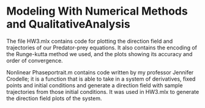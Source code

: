 # Modeling With Numerical Methods and QualitativeAnalysis

The file HW3.mlx contains code for plotting the direction field and trajectories of our Predator-prey equations. It also contains the encoding of the Runge-kutta method we used, and the plots showing its accuracy and order of convergence.

Nonlinear Phaseportrait.m contains code written by my professor Jennifer Crodelle; it is a function that is able to take in a system of derivatives, fixed points and initial conditions and generate a direction field with sample trajectories from those initial conditions. It was used in HW3.mlx to generate the direction field plots of the system.
